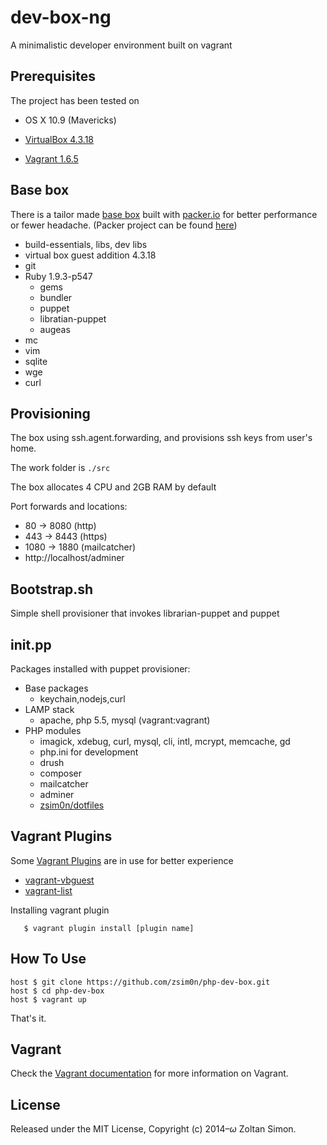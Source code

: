 dev-box-ng
===========

A minimalistic  developer environment built on vagrant

## Prerequisites

The project has been tested on

* OS X 10.9 (Mavericks)

* [VirtualBox 4.3.18](https://www.virtualbox.org/wiki/Downloads)

* [Vagrant 1.6.5](http://downloads.vagrantup.com/)

## Base box
There is a tailor made [base box](https://vagrantcloud.com/zsim0n/awesome-trusty) built  with [packer.io](https://packer.io/) for better performance or fewer headache. (Packer project can be found [here](https://github.com/zsim0n/packer-io-box))

* build-essentials, libs, dev libs
* virtual box guest addition 4.3.18
* git
* Ruby 1.9.3-p547
    * gems
    * bundler
    * puppet
    * libratian-puppet
    * augeas
* mc
* vim
* sqlite 
* wge
* curl

## Provisioning
The box using ssh.agent.forwarding, and provisions ssh keys from user's home.

The work folder is `./src`

The box allocates 4 CPU and 2GB RAM by default

Port forwards and locations:

* 80 -> 8080 (http)
* 443 -> 8443 (https)
* 1080 -> 1880 (mailcatcher)
* http://localhost/adminer

## Bootstrap.sh
Simple shell provisioner that invokes librarian-puppet and puppet

## init.pp
Packages installed with puppet provisioner:

* Base packages
    * keychain,nodejs,curl
* LAMP stack
    * apache, php 5.5, mysql (vagrant:vagrant)
* PHP modules
    * imagick, xdebug, curl, mysql, cli, intl, mcrypt, memcache, gd
    * php.ini for development
    * drush
    * composer
    * mailcatcher
    * adminer
    * [zsim0n/dotfiles](https://github.com/zsim0n/dotfiles) 

## Vagrant Plugins

Some  [Vagrant Plugins](https://github.com/mitchellh/vagrant/wiki/Available-Vagrant-Plugins) are in use for better experience

* [vagrant-vbguest](https://github.com/dotless-de/vagrant-vbguest)
* [vagrant-list](https://github.com/joshmcarthur/vagrant-list)


Installing vagrant plugin

```
   $ vagrant plugin install [plugin name]
```

## How To Use
    host $ git clone https://github.com/zsim0n/php-dev-box.git
    host $ cd php-dev-box
    host $ vagrant up

That's it.

## Vagrant

Check the [Vagrant documentation](http://docs.vagrantup.com/v2/) for more information on Vagrant.

## License

Released under the MIT License, Copyright (c) 2014–<i>ω</i> Zoltan Simon.